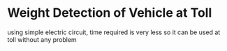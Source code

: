 # Weight Detection of Vehicle at Toll
using simple electric circuit, time required is very less so it can be used at toll without any problem 
